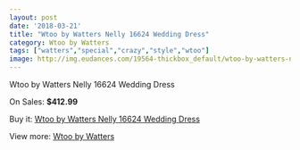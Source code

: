 ```yaml
---
layout: post
date: '2018-03-21'
title: "Wtoo by Watters Nelly 16624 Wedding Dress"
category: Wtoo by Watters
tags: ["watters","special","crazy","style","wtoo"]
image: http://img.eudances.com/19564-thickbox_default/wtoo-by-watters-nelly-16624-wedding-dress.jpg
---
```

Wtoo by Watters Nelly 16624 Wedding Dress

On Sales: **$412.99**
<a href="https://www.eudances.com/en/wtoo-by-watters/5818-wtoo-by-watters-nelly-16624-wedding-dress.html"><amp-img layout="responsive" width="600" height="600" src="//img.eudances.com/19564-thickbox_default/wtoo-by-watters-nelly-16624-wedding-dress.jpg" alt="Wtoo by Watters Nelly 16624 Wedding Dress 0" /></a>
<a href="https://www.eudances.com/en/wtoo-by-watters/5818-wtoo-by-watters-nelly-16624-wedding-dress.html"><amp-img layout="responsive" width="600" height="600" src="//img.eudances.com/19567-thickbox_default/wtoo-by-watters-nelly-16624-wedding-dress.jpg" alt="Wtoo by Watters Nelly 16624 Wedding Dress 1" /></a>
<a href="https://www.eudances.com/en/wtoo-by-watters/5818-wtoo-by-watters-nelly-16624-wedding-dress.html"><amp-img layout="responsive" width="600" height="600" src="//img.eudances.com/19566-thickbox_default/wtoo-by-watters-nelly-16624-wedding-dress.jpg" alt="Wtoo by Watters Nelly 16624 Wedding Dress 2" /></a>
<a href="https://www.eudances.com/en/wtoo-by-watters/5818-wtoo-by-watters-nelly-16624-wedding-dress.html"><amp-img layout="responsive" width="600" height="600" src="//img.eudances.com/19565-thickbox_default/wtoo-by-watters-nelly-16624-wedding-dress.jpg" alt="Wtoo by Watters Nelly 16624 Wedding Dress 3" /></a>

Buy it: [Wtoo by Watters Nelly 16624 Wedding Dress](https://www.eudances.com/en/wtoo-by-watters/5818-wtoo-by-watters-nelly-16624-wedding-dress.html "Wtoo by Watters Nelly 16624 Wedding Dress")

View more: [Wtoo by Watters](https://www.eudances.com/en/49-wtoo-by-watters "Wtoo by Watters")